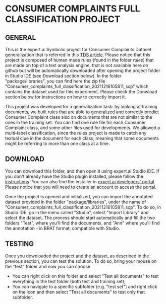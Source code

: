 # CONSUMER COMPLAINTS FULL CLASSIFICATION  PROJECT

## GENERAL
This is the expert.ai Symbolic project for Consumer Complaints Dataset generalization that is referred in this <a href=''>TDS article</a>.
Please notice that this project is composed of human made rules (found in the folder <i>rules</i>) that are made on top of a text analysis engine, that is not available here on github but will be automatically downloaded after opening the project folder in Studio IDE (see Download section below).
In the folder "package/libraries", you can find here the zip file "Consumer_complaints_full_classification_20211216105811_scp" which contains the dataset used for this experiment. Please check the Donwload section below for instructions on how to correctly import it.

This project was developed for a generalization task: by looking at training documents, we built rules that are able to generalized and correctly predict Consumer Complaint class also on documents that are not similar to the ones in the training set. You can find one rule file for each Consumer Complaint class, and some other files used for developments.
We allowed a multi-label classification, since the rules project is made to catch any textual clue in the document for each class, meaning that some documents might be referring to more than one class at a time.


## DOWNLOAD
You can download this folder, and then open it using expert.ai Studio IDE.
If you don't already have the Studio plugin installed, please follow the <a href='https://docs.expert.ai/studio/latest/ide/?'>instructions</a>.
You can also find the installer in <a href='https://developer.expert.ai/'>expert.ai developers' portal</a>. Please notice that you will need to create an account to access the portal.

Once the project is opened and initialized, you can import the annotated dataset provided in the folder "package/libraries", under the name of "Consumer_complaints_full_classification_20211216105811_scp". To do so, in Studio IDE, go in the menu called "Studio", select "Import Library" and select the dataset. The process should start automatically and fill the two folders "Test", where you'll find the documents, and "Ann" where you'll find the annotation - in BRAT format, compatible with Studio.

## TESTING
Once you downloaded the project and the dataset, as described in the previous section, you can test the solution. To do so, bring your mouse on the "test" folder and now you can choose:
* You can right click on this folder and select "Test all documents" to test everything in the test folder (both test and training set);
* You can navigate to a specific subfolder (e.g. "test set") and right click on the icon and then select "Test all documents" to test only that subfolder.
